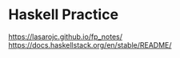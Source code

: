 # Haskell Practice

https://lasarojc.github.io/fp_notes/
https://docs.haskellstack.org/en/stable/README/